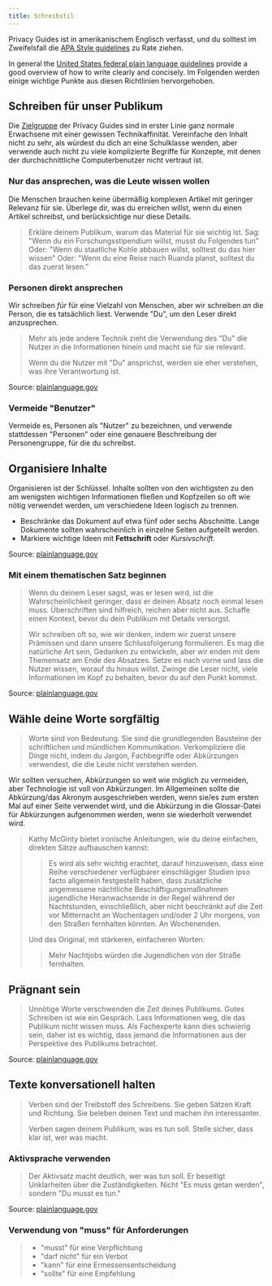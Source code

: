 ```yaml
---
title: Schreibstil
---
```


Privacy Guides ist in amerikanischem Englisch verfasst, und du solltest im Zweifelsfall die [APA Style guidelines](https://apastyle.apa.org/style-grammar-guidelines/grammar) zu Rate ziehen.

In general the [United States federal plain language guidelines](https://plainlanguage.gov/guidelines) provide a good overview of how to write clearly and concisely. Im Folgenden werden einige wichtige Punkte aus diesen Richtlinien hervorgehoben.

## Schreiben für unser Publikum

Die [Zielgruppe](https://plainlanguage.gov/guidelines/audience) der Privacy Guides sind in erster Linie ganz normale Erwachsene mit einer gewissen Technikaffinität. Vereinfache den Inhalt nicht zu sehr, als würdest du dich an eine Schulklasse wenden, aber verwende auch nicht zu viele komplizierte Begriffe für Konzepte, mit denen der durchschnittliche Computerbenutzer nicht vertraut ist.

### Nur das ansprechen, was die Leute wissen wollen

Die Menschen brauchen keine übermäßig komplexen Artikel mit geringer Relevanz für sie. Überlege dir, was du erreichen willst, wenn du einen Artikel schreibst, und berücksichtige nur diese Details.

> Erkläre deinem Publikum, warum das Material für sie wichtig ist. Sag: "Wenn du ein Forschungsstipendium willst, musst du Folgendes tun" Oder: "Wenn du staatliche Kohle abbauen willst, solltest du das hier wissen" Oder: "Wenn du eine Reise nach Ruanda planst, solltest du das zuerst lesen."

### Personen direkt ansprechen

Wir schreiben *für* für eine Vielzahl von Menschen, aber wir schreiben *an* die Person, die es tatsächlich liest. Verwende "Du", um den Leser direkt anzusprechen.

> Mehr als jede andere Technik zieht die Verwendung des "Du" die Nutzer in die Informationen hinein und macht sie für sie relevant.
> 
> Wenn du die Nutzer mit "Du" ansprichst, werden sie eher verstehen, was ihre Verantwortung ist.

Source: [plainlanguage.gov](https://plainlanguage.gov/guidelines/audience/address-the-user)

### Vermeide "Benutzer"

Vermeide es, Personen als "Nutzer" zu bezeichnen, und verwende stattdessen "Personen" oder eine genauere Beschreibung der Personengruppe, für die du schreibst.

## Organisiere Inhalte

Organisieren ist der Schlüssel. Inhalte sollten von den wichtigsten zu den am wenigsten wichtigen Informationen fließen und Kopfzeilen so oft wie nötig verwendet werden, um verschiedene Ideen logisch zu trennen.

- Beschränke das Dokument auf etwa fünf oder sechs Abschnitte. Lange Dokumente sollten wahrscheinlich in einzelne Seiten aufgeteilt werden.
- Markiere wichtige Ideen mit **Fettschrift** oder *Kursivschrift*.

Source: [plainlanguage.gov](https://plainlanguage.gov/guidelines/design)

### Mit einem thematischen Satz beginnen

> Wenn du deinem Leser sagst, was er lesen wird, ist die Wahrscheinlichkeit geringer, dass er deinen Absatz noch einmal lesen muss. Überschriften sind hilfreich, reichen aber nicht aus. Schaffe einen Kontext, bevor du dein Publikum mit Details versorgst.
> 
> Wir schreiben oft so, wie wir denken, indem wir zuerst unsere Prämissen und dann unsere Schlussfolgerung formulieren. Es mag die natürliche Art sein, Gedanken zu entwickeln, aber wir enden mit dem Themensatz am Ende des Absatzes. Setze es nach vorne und lass die Nutzer wissen, worauf du hinaus willst. Zwinge die Leser nicht, viele Informationen im Kopf zu behalten, bevor du auf den Punkt kommst.

Source: [plainlanguage.gov](https://plainlanguage.gov/guidelines/organize/have-a-topic-sentence)

## Wähle deine Worte sorgfältig

> Worte sind von Bedeutung. Sie sind die grundlegenden Bausteine der schriftlichen und mündlichen Kommunikation. Verkompliziere die Dinge nicht, indem du Jargon, Fachbegriffe oder Abkürzungen verwendest, die die Leute nicht verstehen werden.

Wir sollten versuchen, Abkürzungen so weit wie möglich zu vermeiden, aber Technologie ist voll von Abkürzungen. Im Allgemeinen sollte die Abkürzung/das Akronym ausgeschrieben werden, wenn sie/es zum ersten Mal auf einer Seite verwendet wird, und die Abkürzung in die Glossar-Datei für Abkürzungen aufgenommen werden, wenn sie wiederholt verwendet wird.

> Kathy McGinty bietet ironische Anleitungen, wie du deine einfachen, direkten Sätze aufbauschen kannst:
> 
> > Es wird als sehr wichtig erachtet, darauf hinzuweisen, dass eine Reihe verschiedener verfügbarer einschlägiger Studien ipso facto allgemein festgestellt haben, dass zusätzliche angemessene nächtliche Beschäftigungsmaßnahmen jugendliche Heranwachsende in der Regel während der Nachtstunden, einschließlich, aber nicht beschränkt auf die Zeit vor Mitternacht an Wochentagen und/oder 2 Uhr morgens, von den Straßen fernhalten könnten. An Wochenenden.
> 
> Und das Original, mit stärkeren, einfacheren Worten:
> 
> > Mehr Nachtjobs würden die Jugendlichen von der Straße fernhalten.

## Prägnant sein

> Unnötige Worte verschwenden die Zeit deines Publikums. Gutes Schreiben ist wie ein Gespräch. Lass Informationen weg, die das Publikum nicht wissen muss. Als Fachexperte kann dies schwierig sein, daher ist es wichtig, dass jemand die Informationen aus der Perspektive des Publikums betrachtet.

Source: [plainlanguage.gov](https://plainlanguage.gov/guidelines/concise)

## Texte konversationell halten

> Verben sind der Treibstoff des Schreibens. Sie geben Sätzen Kraft und Richtung. Sie beleben deinen Text und machen ihn interessanter.
> 
> Verben sagen deinem Publikum, was es tun soll. Stelle sicher, dass klar ist, wer was macht.

### Aktivsprache verwenden

> Der Aktivsatz macht deutlich, wer was tun soll. Er beseitigt Unklarheiten über die Zuständigkeiten. Nicht "Es muss getan werden", sondern "Du musst es tun."

Source: [plainlanguage.gov](https://plainlanguage.gov/guidelines/conversational/use-active-voice)

### Verwendung von "muss" für Anforderungen

> - "musst" für eine Verpflichtung
> - "darf nicht" für ein Verbot
> - "kann" für eine Ermessensentscheidung
> - "sollte" für eine Empfehlung
